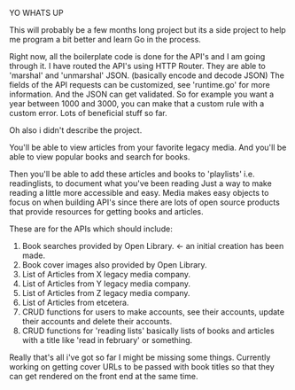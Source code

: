 YO WHATS UP

This will probably be a few months long project but its a side project to help me program a bit better and learn Go in the process.

Right now, all the boilerplate code is done for the API's and I am going through it.
I have routed the API's using HTTP Router. 
They are able to 'marshal' and 'unmarshal' JSON. (basically encode and decode JSON)
The fields of the API requests can be customized, see 'runtime.go' for more information.
And the JSON can get validated. So for example you want a year between 1000 and 3000, you can make that a custom rule with a custom error.
Lots of beneficial stuff so far.

Oh also i didn't describe the project.

You'll be able to view articles from your favorite legacy media.
And you'll be able to view popular books and search for books.

Then you'll be able to add these articles and books to 'playlists' i.e. readinglists, to document what you've been reading
Just a way to make reading a little more accessible and easy. Media makes easy objects to focus on when building API's since there are lots of open source products that provide resources for getting books and articles.

These are for the APIs which should include:

1. Book searches provided by Open Library. <- an initial creation has been made.
2. Book cover images also provided by Open Library.
3. List of Articles from X legacy media company.
4. List of Articles from Y legacy media company.
5. List of Articles from Z legacy media company.
6. List of Articles from etcetera.
7. CRUD functions for users to make accounts, see their accounts, update their accounts and delete their accounts.
8. CRUD functions for 'reading lists' basically lists of books and articles with a title like 'read in february' or something.

Really that's all i've got so far I might be missing some things.
Currently working on getting cover URLs to be passed with book titles so that they can get rendered on the front end at the same time.
